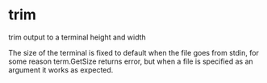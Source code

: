 # trim

trim output to a terminal height and width

The size of the terminal is fixed to default when the file goes from stdin, for some reason term.GetSize returns error, but when a file is specified as an argument it works as expected.
